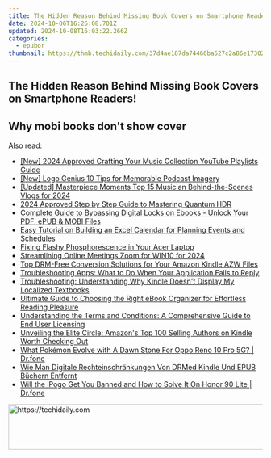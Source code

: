```yaml
---
title: The Hidden Reason Behind Missing Book Covers on Smartphone Readers!
date: 2024-10-06T16:26:08.701Z
updated: 2024-10-08T16:03:22.266Z
categories:
  - epubor
thumbnail: https://thmb.techidaily.com/37d4ae187da74466ba527c2a86e17302882825cfe756e1fe7354f2a4a325c3ec.jpg
---
```


## The Hidden Reason Behind Missing Book Covers on Smartphone Readers!

## Why mobi books don't show cover

<ins class="adsbygoogle"
     style="display:block"
     data-ad-format="autorelaxed"
     data-ad-client="ca-pub-7571918770474297"
     data-ad-slot="1223367746"></ins>

<ins class="adsbygoogle"
     style="display:block"
     data-ad-client="ca-pub-7571918770474297"
     data-ad-slot="8358498916"
     data-ad-format="auto"
     data-full-width-responsive="true"></ins>

<span class="atpl-alsoreadstyle">Also read:</span>
<div><ul>
<li><a href="https://facebook-record-videos.techidaily.com/new-2024-approved-crafting-your-music-collection-youtube-playlists-guide/"><u>[New] 2024 Approved Crafting Your Music Collection YouTube Playlists Guide</u></a></li>
<li><a href="https://extra-support.techidaily.com/new-logo-genius-10-tips-for-memorable-podcast-imagery/"><u>[New] Logo Genius 10 Tips for Memorable Podcast Imagery</u></a></li>
<li><a href="https://youtube-tips.techidaily.com/ed-masterpiece-moments-top-15-musician-behind-the-scenes-vlogs-for-2024/"><u>[Updated] Masterpiece Moments Top 15 Musician Behind-the-Scenes Vlogs for 2024</u></a></li>
<li><a href="https://extra-guidance.techidaily.com/2024-approved-step-by-step-guide-to-mastering-quantum-hdr/"><u>2024 Approved Step by Step Guide to Mastering Quantum HDR</u></a></li>
<li><a href="https://discover-answers.techidaily.com/complete-guide-to-bypassing-digital-locks-on-ebooks-unlock-your-pdf-epub-and-mobi-files/"><u>Complete Guide to Bypassing Digital Locks on Ebooks - Unlock Your PDF, ePUB & MOBI Files</u></a></li>
<li><a href="https://discover-forum.techidaily.com/easy-tutorial-on-building-an-excel-calendar-for-planning-events-and-schedules/"><u>Easy Tutorial on Building an Excel Calendar for Planning Events and Schedules</u></a></li>
<li><a href="https://network-issues.techidaily.com/fixing-flashy-phosphorescence-in-your-acer-laptop/"><u>Fixing Flashy Phosphorescence in Your Acer Laptop</u></a></li>
<li><a href="https://fox-cloud.techidaily.com/streamlining-online-meetings-zoom-for-win10-for-2024/"><u>Streamlining Online Meetings Zoom for WIN10 for 2024</u></a></li>
<li><a href="https://discover-answers.techidaily.com/top-drm-free-conversion-solutions-for-your-amazon-kindle-azw-files/"><u>Top DRM-Free Conversion Solutions for Your Amazon Kindle AZW Files</u></a></li>
<li><a href="https://discover-answers.techidaily.com/troubleshooting-apps-what-to-do-when-your-application-fails-to-reply/"><u>Troubleshooting Apps: What to Do When Your Application Fails to Reply</u></a></li>
<li><a href="https://discover-answers.techidaily.com/troubleshooting-understanding-why-kindle-doesnt-display-my-localized-textbooks/"><u>Troubleshooting: Understanding Why Kindle Doesn't Display My Localized Textbooks</u></a></li>
<li><a href="https://discover-answers.techidaily.com/ultimate-guide-to-choosing-the-right-ebook-organizer-for-effortless-reading-pleasure/"><u>Ultimate Guide to Choosing the Right eBook Organizer for Effortless Reading Pleasure</u></a></li>
<li><a href="https://discover-answers.techidaily.com/understanding-the-terms-and-conditions-a-comprehensive-guide-to-end-user-licensing/"><u>Understanding the Terms and Conditions: A Comprehensive Guide to End User Licensing</u></a></li>
<li><a href="https://discover-answers.techidaily.com/unveiling-the-elite-circle-amazons-top-100-selling-authors-on-kindle-worth-checking-out/"><u>Unveiling the Elite Circle: Amazon's Top 100 Selling Authors on Kindle Worth Checking Out</u></a></li>
<li><a href="https://android-pokemon-go.techidaily.com/what-pokemon-evolve-with-a-dawn-stone-for-oppo-reno-10-pro-5g-drfone-by-drfone-virtual-android/"><u>What Pokémon Evolve with A Dawn Stone For Oppo Reno 10 Pro 5G? | Dr.fone</u></a></li>
<li><a href="https://discover-answers.techidaily.com/wie-man-digitale-rechteinschrankungen-von-drmed-kindle-und-epub-buchern-entfernt/"><u>Wie Man Digitale Rechteinschränkungen Von DRMed Kindle Und EPUB Büchern Entfernt</u></a></li>
<li><a href="https://fake-location.techidaily.com/will-the-ipogo-get-you-banned-and-how-to-solve-it-on-honor-90-lite-drfone-by-drfone-virtual-android/"><u>Will the iPogo Get You Banned and How to Solve It On Honor 90 Lite | Dr.fone</u></a></li>
</ul></div>

<!-- affiliate ads begin -->
<a href="https://appsumo.8odi.net/c/5597632/2123734/7443" target="_top" id="2123734">
  <img src="//a.impactradius-go.com/display-ad/7443-2123734" border="0" alt="https://techidaily.com" width="728" height="90"/>
</a>
<img height="0" width="0" src="https://appsumo.8odi.net/i/5597632/2123734/7443" style="position:absolute;visibility:hidden;" border="0" />
<!-- affiliate ads end -->

